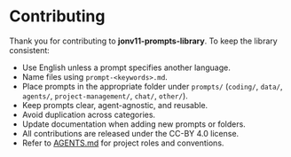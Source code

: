 # Contributing

Thank you for contributing to **jonv11-prompts-library**. To keep the library consistent:

- Use English unless a prompt specifies another language.
- Name files using `prompt-<keywords>.md`.
- Place prompts in the appropriate folder under `prompts/` (`coding/`, `data/`, `agents/`, `project-management/`, `chat/`, `other/`).
- Keep prompts clear, agent-agnostic, and reusable.
- Avoid duplication across categories.
- Update documentation when adding new prompts or folders.
- All contributions are released under the CC-BY 4.0 license.
- Refer to [AGENTS.md](AGENTS.md) for project roles and conventions.
